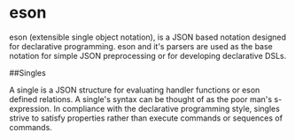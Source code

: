 eson
===

eson (extensible single object notation), is a JSON based notation designed for declarative programming. eson and it's parsers are used as the base notation for simple JSON preprocessing or for developing declarative DSLs.

##Singles

A single is a JSON structure for evaluating handler functions or eson defined relations. A single's syntax can be thought of as the poor man's s-expression. In compliance with the declarative programming style, singles strive to satisfy properties rather than execute commands or sequences of commands.
